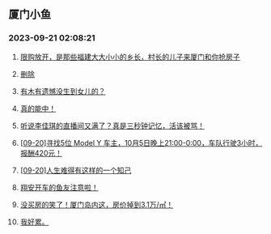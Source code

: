 ## 厦门小鱼 
### 2023-09-21 02:08:21

1. [限购放开，是那些福建大大小小的乡长，村长的儿子来厦门和你抢房子](http://bbs.xmfish.com/read-htm-tid-18075532.html)

2. [删除](http://bbs.xmfish.com/read-htm-tid-18075622.html)

3. [有木有遗憾没生到女儿的？](http://bbs.xmfish.com/read-htm-tid-18075512.html)

4. [真的能中！](http://bbs.xmfish.com/read-htm-tid-18075587.html)

5. [听说李佳琪的直播间又满了？真是三秒钟记忆，活该被骂！](http://bbs.xmfish.com/read-htm-tid-18075579.html)

6. [[09-20]寻找5位 Model Y 车主，10月5日晚上21:00-0:00，车队行驶3小时，报酬420元！](http://bbs.xmfish.com/read-htm-tid-18075654.html)

7. [[09-20]人生难得有这样的一个知己](http://bbs.xmfish.com/read-htm-tid-18075665.html)

8. [翔安开车的鱼友注意啦！](http://bbs.xmfish.com/read-htm-tid-18075511.html)

9. [没买房的笑了！厦门岛内这，房价掉到3.1万/㎡！](http://bbs.xmfish.com/read-htm-tid-18075584.html)

10. [我好累。](http://bbs.xmfish.com/read-htm-tid-18075752.html)

